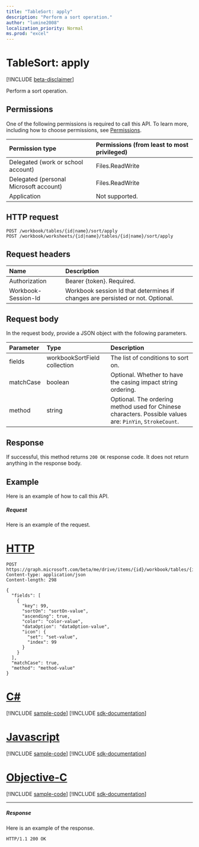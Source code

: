 ```yaml
---
title: "TableSort: apply"
description: "Perform a sort operation."
author: "lumine2008"
localization_priority: Normal
ms.prod: "excel"
---
```


# TableSort: apply

[!INCLUDE [beta-disclaimer](../../includes/beta-disclaimer.md)]

Perform a sort operation.
## Permissions
One of the following permissions is required to call this API. To learn more, including how to choose permissions, see [Permissions](/graph/permissions-reference).

|Permission type      | Permissions (from least to most privileged)              |
|:--------------------|:---------------------------------------------------------|
|Delegated (work or school account) | Files.ReadWrite    |
|Delegated (personal Microsoft account) | Files.ReadWrite    |
|Application | Not supported. |

## HTTP request
<!-- { "blockType": "ignored" } -->
```http
POST /workbook/tables/{id|name}/sort/apply
POST /workbook/worksheets/{id|name}/tables/{id|name}/sort/apply

```
## Request headers
| Name       | Description|
|:---------------|:----------|
| Authorization  | Bearer {token}. Required. |
| Workbook-Session-Id  | Workbook session Id that determines if changes are persisted or not. Optional.|

## Request body
In the request body, provide a JSON object with the following parameters.

| Parameter	   | Type	|Description|
|:---------------|:--------|:----------|
|fields|workbookSortField collection|The list of conditions to sort on.|
|matchCase|boolean|Optional. Whether to have the casing impact string ordering.|
|method|string|Optional. The ordering method used for Chinese characters.  Possible values are: `PinYin`, `StrokeCount`.|

## Response

If successful, this method returns `200 OK` response code. It does not return anything in the response body.

## Example
Here is an example of how to call this API.
##### Request
Here is an example of the request.

# [HTTP](#tab/http)
<!-- {
  "blockType": "request",
  "name": "tablesort_apply"
}-->
```msgraph-interactive
POST https://graph.microsoft.com/beta/me/drive/items/{id}/workbook/tables/{id|name}/sort/apply
Content-type: application/json
Content-length: 298

{
  "fields": [
    {
      "key": 99,
      "sortOn": "sortOn-value",
      "ascending": true,
      "color": "color-value",
      "dataOption": "dataOption-value",
      "icon": {
        "set": "set-value",
        "index": 99
      }
    }
  ],
  "matchCase": true,
  "method": "method-value"
}
```
# [C#](#tab/csharp)
[!INCLUDE [sample-code](../includes/snippets/csharp/tablesort-apply-csharp-snippets.md)]
[!INCLUDE [sdk-documentation](../includes/snippets/snippets-sdk-documentation-link.md)]

# [Javascript](#tab/javascript)
[!INCLUDE [sample-code](../includes/snippets/javascript/tablesort-apply-javascript-snippets.md)]
[!INCLUDE [sdk-documentation](../includes/snippets/snippets-sdk-documentation-link.md)]

# [Objective-C](#tab/objc)
[!INCLUDE [sample-code](../includes/snippets/objc/tablesort-apply-objc-snippets.md)]
[!INCLUDE [sdk-documentation](../includes/snippets/snippets-sdk-documentation-link.md)]

---


##### Response
Here is an example of the response. 
<!-- {
  "blockType": "response",
  "truncated": true,
  "@odata.type": "microsoft.graph.none"
} -->
```http
HTTP/1.1 200 OK
```

<!-- uuid: 8fcb5dbc-d5aa-4681-8e31-b001d5168d79
2015-10-25 14:57:30 UTC -->
<!--
{
  "type": "#page.annotation",
  "description": "TableSort: apply",
  "keywords": "",
  "section": "documentation",
  "tocPath": "",
  "suppressions": [
  ]
}
-->
